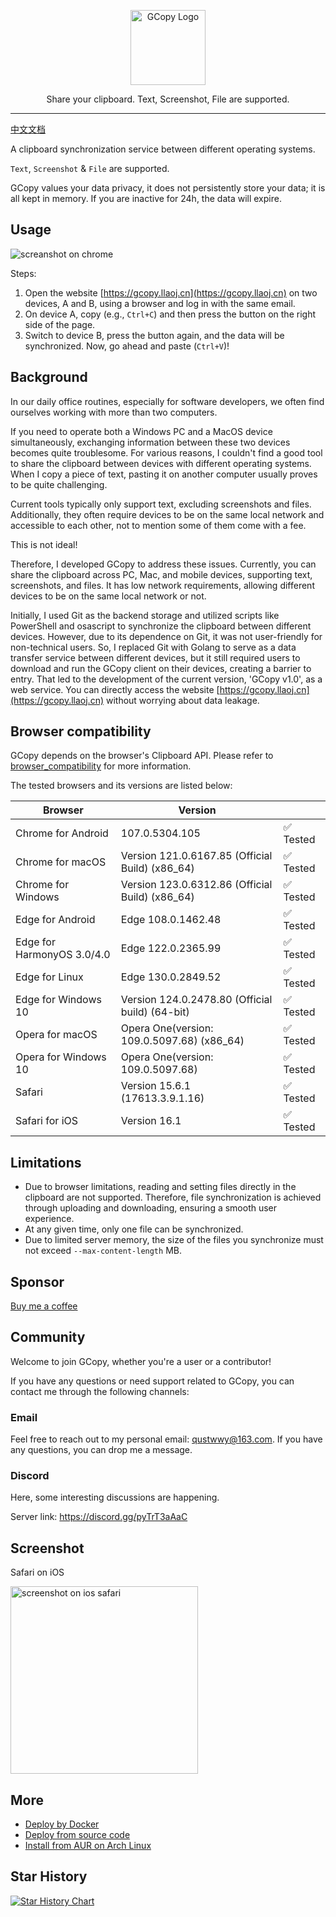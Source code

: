 <p align="center">
  <img alt="GCopy Logo" src="docs/gcopy.png" height="120" />
  <p align="center">Share your clipboard. Text, Screenshot, File are supported.</p>
</p>

---

[中文文档](docs/zh-CN/README.md)

A clipboard synchronization service between different operating systems.

`Text`, `Screenshot` & `File` are supported.

GCopy values your data privacy, it does not persistently store your data; it is all kept in memory. If you are inactive for 24h, the data will expire.

## Usage

![screanshot on chrome](docs/screenshot-chrome.png)

Steps:

1. Open the website [https://gcopy.llaoj.cn](https://gcopy.llaoj.cn) on two devices, A and B, using a browser and log in with the same email.
2. On device A, copy (e.g., `Ctrl+C`) and then press the button on the right side of the page.
3. Switch to device B, press the button again, and the data will be synchronized. Now, go ahead and paste (`Ctrl+V`)!

## Background

In our daily office routines, especially for software developers, we often find ourselves working with more than two computers.

If you need to operate both a Windows PC and a MacOS device simultaneously, exchanging information between these two devices becomes quite troublesome. For various reasons, I couldn't find a good tool to share the clipboard between devices with different operating systems. When I copy a piece of text, pasting it on another computer usually proves to be quite challenging.

Current tools typically only support text, excluding screenshots and files. Additionally, they often require devices to be on the same local network and accessible to each other, not to mention some of them come with a fee.

This is not ideal!

Therefore, I developed GCopy to address these issues. Currently, you can share the clipboard across PC, Mac, and mobile devices, supporting text, screenshots, and files. It has low network requirements, allowing different devices to be on the same local network or not.

Initially, I used Git as the backend storage and utilized scripts like PowerShell and osascript to synchronize the clipboard between different devices. However, due to its dependence on Git, it was not user-friendly for non-technical users. So, I replaced Git with Golang to serve as a data transfer service between different devices, but it still required users to download and run the GCopy client on their devices, creating a barrier to entry. That led to the development of the current version, 'GCopy v1.0', as a web service. You can directly access the website [https://gcopy.llaoj.cn](https://gcopy.llaoj.cn) without worrying about data leakage.

## Browser compatibility

GCopy depends on the browser's Clipboard API. Please refer to [browser_compatibility](https://developer.mozilla.org/en-US/docs/Web/API/Clipboard#browser_compatibility) for more information.

The tested browsers and its versions are listed below:

|Browser|Version||
|-|-|-|
|Chrome for Android|107.0.5304.105|✅ Tested|
|Chrome for macOS|Version 121.0.6167.85 (Official Build) (x86_64)|✅ Tested|
|Chrome for Windows|Version 123.0.6312.86 (Official Build) (x86_64)|✅ Tested|
|Edge for Android|Edge 108.0.1462.48|✅ Tested|
|Edge for HarmonyOS 3.0/4.0|Edge 122.0.2365.99|✅ Tested|
|Edge for Linux|Edge 130.0.2849.52|✅ Tested|
|Edge for Windows 10|Version 124.0.2478.80 (Official build) (64-bit)|✅ Tested|
|Opera for macOS|Opera One(version: 109.0.5097.68) (x86_64)|✅ Tested|
|Opera for Windows 10|Opera One(version: 109.0.5097.68)|✅ Tested|
|Safari|Version 15.6.1 (17613.3.9.1.16)|✅ Tested|
|Safari for iOS|Version 16.1|✅ Tested|

## Limitations

- Due to browser limitations, reading and setting files directly in the clipboard are not supported. Therefore, file synchronization is achieved through uploading and downloading, ensuring a smooth user experience.
- At any given time, only one file can be synchronized.
- Due to limited server memory, the size of the files you synchronize must not exceed `--max-content-length` MB.

## Sponsor

[Buy me a coffee](docs/sponsor.md)

## Community

Welcome to join GCopy, whether you're a user or a contributor!

If you have any questions or need support related to GCopy, you can contact me through the following channels:

### Email

Feel free to reach out to my personal email: qustwwy@163.com. If you have any questions, you can drop me a message.

### Discord

Here, some interesting discussions are happening.

Server link: https://discord.gg/pyTrT3aAaC

## Screenshot

Safari on iOS

<img width="300" alt="screenshot on ios safari" src="docs/screenshot-ios-safari.jpeg">

## More

- [Deploy by Docker](/docs/deploy-by-docker.md)
- [Deploy from source code](/docs/deploy-from-source.md)
- [Install from AUR on Arch Linux](/docs/deploy-from-aur.md)

## Star History

[![Star History Chart](https://api.star-history.com/svg?repos=llaoj/gcopy&type=Date)](https://star-history.com/#llaoj/gcopy&Date)